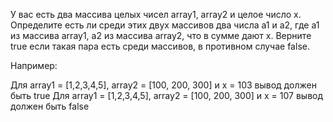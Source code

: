 У вас есть два массива целых чисел array1, array2 и целое число x. Определите есть ли среди этих двух массивов два числа a1 и a2, где a1 из массива array1, a2 из массива array2, что в сумме дают x. Верните true если такая пара есть среди массивов, в противном случае false.

Например:

Для array1 = [1,2,3,4,5], array2 = [100, 200, 300]  и x = 103 вывод должен быть true
Для array1 = [1,2,3,4,5], array2 = [100, 200, 300]  и x = 107 вывод должен быть false
